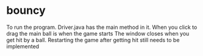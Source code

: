 # bouncy
To run the program. Driver.java has the main method in it. 
When you click to drag the main ball is when the game starts
The window closes when you get hit by a ball. Restarting the game after getting hit still needs to be implemented
